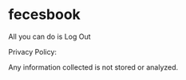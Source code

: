 # fecesbook
All you can do is Log Out

Privacy Policy:

Any information collected is not stored or analyzed.
